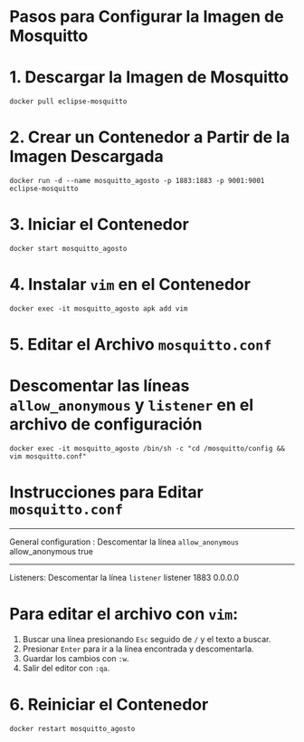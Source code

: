 # Pasos para Configurar la Imagen de Mosquitto

# 1. Descargar la Imagen de Mosquitto
	docker pull eclipse-mosquitto

# 2. Crear un Contenedor a Partir de la Imagen Descargada
	docker run -d --name mosquitto_agosto -p 1883:1883 -p 9001:9001 eclipse-mosquitto

# 3. Iniciar el Contenedor
	docker start mosquitto_agosto

# 4. Instalar `vim` en el Contenedor
	docker exec -it mosquitto_agosto apk add vim

# 5. Editar el Archivo `mosquitto.conf`
# Descomentar las líneas `allow_anonymous` y `listener` en el archivo de configuración
	docker exec -it mosquitto_agosto /bin/sh -c "cd /mosquitto/config && vim mosquitto.conf"

# Instrucciones para Editar `mosquitto.conf`
------------------------------------------------------------------
General configuration : Descomentar la línea `allow_anonymous` 
allow_anonymous true

------------------------------------------------------------------
Listeners: Descomentar la línea `listener` 
listener 1883 0.0.0.0


# Para editar el archivo con `vim`:
1. Buscar una línea presionando `Esc` seguido de `/` y el texto a buscar.
2. Presionar `Enter` para ir a la línea encontrada y descomentarla.
3. Guardar los cambios con `:w`.
4. Salir del editor con `:qa`.

# 6. Reiniciar el Contenedor
	docker restart mosquitto_agosto



